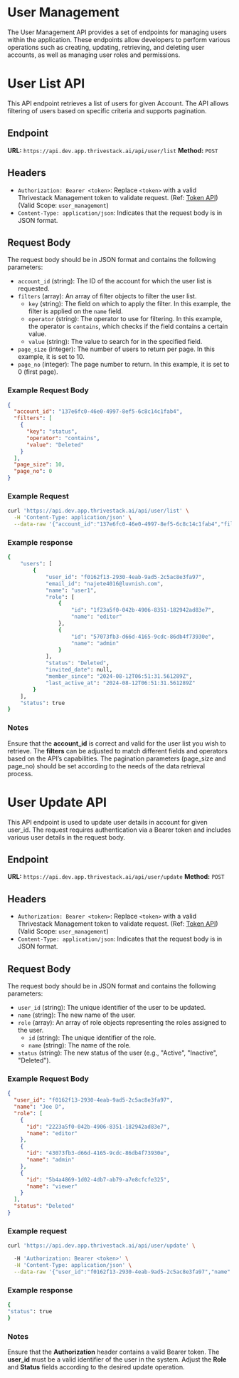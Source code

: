 # User Management

The User Management API provides a set of endpoints for managing users within the application. These endpoints allow developers to perform various operations such as creating, updating, retrieving, and deleting user accounts, as well as managing user roles and permissions.

# User List API

This API endpoint retrieves a list of users for given Account. The API allows filtering of users based on specific criteria and supports pagination.

## Endpoint

**URL:** `https://api.dev.app.thrivestack.ai/api/user/list`
**Method:** `POST`

## Headers

- `Authorization: Bearer <token>`: Replace `<token>` with a valid Thrivestack Management token to validate request. (Ref: [Token API](https://docs.app.thrivestack.ai/getting-started/analyze/authentication)) (Valid Scope: `user_management`)
- `Content-Type: application/json`: Indicates that the request body is in JSON format.

## Request Body

The request body should be in JSON format and contains the following parameters:

- `account_id` (string): The ID of the account for which the user list is requested.
- `filters` (array): An array of filter objects to filter the user list.
  - `key` (string): The field on which to apply the filter. In this example, the filter is applied on the `name` field.
  - `operator` (string): The operator to use for filtering. In this example, the operator is `contains`, which checks if the field contains a certain value.
  - `value` (string): The value to search for in the specified field.
- `page_size` (integer): The number of users to return per page. In this example, it is set to 10.
- `page_no` (integer): The page number to return. In this example, it is set to 0 (first page).

### Example Request Body

```json
{
  "account_id": "137e6fc0-46e0-4997-8ef5-6c8c14c1fab4",
  "filters": [
    {
      "key": "status",
      "operator": "contains",
      "value": "Deleted"
    }
  ],
  "page_size": 10,
  "page_no": 0
}
```

### Example Request

```bash
curl 'https://api.dev.app.thrivestack.ai/api/user/list' \
  -H 'Content-Type: application/json' \
  --data-raw '{"account_id":"137e6fc0-46e0-4997-8ef5-6c8c14c1fab4","filters":[{"key":"status","operator":"contains","value":"Deleted"}],"page_size":10000,"page_no":0}'
```

### Example response
 
```bash
{
    "users": [
        {
            "user_id": "f0162f13-2930-4eab-9ad5-2c5ac8e3fa97",
            "email_id": "najete4016@luvnish.com",
            "name": "user1",
            "role": [
                {
                    "id": "1f23a5f0-042b-4906-8351-182942ad83e7",
                    "name": "editor"
                },
                {
                    "id": "57073fb3-d66d-4165-9cdc-86db4f73930e",
                    "name": "admin"
                }
            ],
            "status": "Deleted",
            "invited_date": null,
            "member_since": "2024-08-12T06:51:31.561289Z",
            "last_active_at": "2024-08-12T06:51:31.561289Z"
        }
    ],
    "status": true
}
```

### Notes

Ensure that the **account_id** is correct and valid for the user list you wish to retrieve.
The **filters** can be adjusted to match different fields and operators based on the API’s capabilities.
The pagination parameters (page_size and page_no) should be set according to the needs of the data retrieval process.


# User Update API

This API endpoint is used to update user details in account for given user_id. The request requires authentication via a Bearer token and includes various user details in the request body.

## Endpoint

**URL:** `https://api.dev.app.thrivestack.ai/api/user/update`
**Method:** `POST`

## Headers

- `Authorization: Bearer <token>`: Replace `<token>` with a valid Thrivestack Management token to validate request. (Ref: [Token API](https://docs.app.thrivestack.ai/getting-started/analyze/authentication)) (Valid Scope: `user_management`)
- `Content-Type: application/json`: Indicates that the request body is in JSON format.

## Request Body

The request body should be in JSON format and contains the following parameters:

- `user_id` (string): The unique identifier of the user to be updated.
- `name` (string): The new name of the user.
- `role` (array): An array of role objects representing the roles assigned to the user.
  - `id` (string): The unique identifier of the role.
  - `name` (string): The name of the role.
- `status` (string): The new status of the user (e.g., "Active", "Inactive", "Deleted").

### Example Request Body

```json
{
  "user_id": "f0162f13-2930-4eab-9ad5-2c5ac8e3fa97",
  "name": "Joe D",
  "role": [
    {
      "id": "2223a5f0-042b-4906-8351-182942ad83e7",
      "name": "editor"
    },
    {
      "id": "43073fb3-d66d-4165-9cdc-86db4f73930e",
      "name": "admin"
    },
    {
      "id": "5b4a4869-1d02-4db7-ab79-a7e8cfcfe325",
      "name": "viewer"
    }
  ],
  "status": "Deleted"
}
```

### Example request

```bash
curl 'https://api.dev.app.thrivestack.ai/api/user/update' \

  -H 'Authorization: Bearer <token>' \
  -H 'Content-Type: application/json' \
  --data-raw '{"user_id":"f0162f13-2930-4eab-9ad5-2c5ac8e3fa97","name":"SQT","Role":[{"id":"2223a5f0-042b-4906-8351-182942ad83e7","name":"editor"},{"id":"43073fb3-d66d-4165-9cdc-86db4f73930e","name":"admin"},{"id":"5b4a4869-1d02-4db7-ab79-a7e8cfcfe325","name":"viewer"}],"status":"Deleted"}'
```

### Example response

```bash
{
"status": true
}
```

### Notes

Ensure that the **Authorization** header contains a valid Bearer token.
The **user_id** must be a valid identifier of the user in the system.
Adjust the **Role** and **Status** fields according to the desired update operation.
